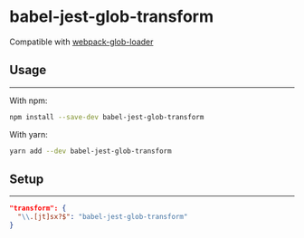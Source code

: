 # babel-jest-glob-transform

Compatible with [webpack-glob-loader](https://github.com/danh20051995/webpack-glob-loader)

## Usage

---
With npm:

```sh
npm install --save-dev babel-jest-glob-transform
```

With yarn:

```sh
yarn add --dev babel-jest-glob-transform
```

## Setup

---

```json
"transform": {
  "\\.[jt]sx?$": "babel-jest-glob-transform"
}
```
